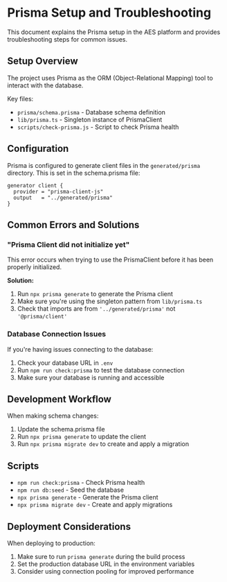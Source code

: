 # Prisma Setup and Troubleshooting

This document explains the Prisma setup in the AES platform and provides troubleshooting steps for common issues.

## Setup Overview

The project uses Prisma as the ORM (Object-Relational Mapping) tool to interact with the database.

Key files:
- `prisma/schema.prisma` - Database schema definition
- `lib/prisma.ts` - Singleton instance of PrismaClient
- `scripts/check-prisma.js` - Script to check Prisma health

## Configuration

Prisma is configured to generate client files in the `generated/prisma` directory. This is set in the schema.prisma file:

```prisma
generator client {
  provider = "prisma-client-js"
  output   = "../generated/prisma"
}
```

## Common Errors and Solutions

### "Prisma Client did not initialize yet"

This error occurs when trying to use the PrismaClient before it has been properly initialized.

**Solution:**
1. Run `npx prisma generate` to generate the Prisma client
2. Make sure you're using the singleton pattern from `lib/prisma.ts`
3. Check that imports are from `'../generated/prisma'` not `'@prisma/client'`

### Database Connection Issues

If you're having issues connecting to the database:

1. Check your database URL in `.env`
2. Run `npm run check:prisma` to test the database connection
3. Make sure your database is running and accessible

## Development Workflow

When making schema changes:

1. Update the schema.prisma file
2. Run `npx prisma generate` to update the client
3. Run `npx prisma migrate dev` to create and apply a migration

## Scripts

- `npm run check:prisma` - Check Prisma health
- `npm run db:seed` - Seed the database
- `npx prisma generate` - Generate the Prisma client
- `npx prisma migrate dev` - Create and apply migrations

## Deployment Considerations

When deploying to production:

1. Make sure to run `prisma generate` during the build process
2. Set the production database URL in the environment variables
3. Consider using connection pooling for improved performance